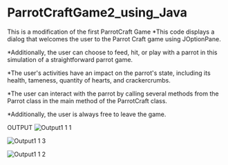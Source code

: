 # ParrotCraftGame2_using_Java
This is a modification of the first ParrotCraft Game
*This code displays a dialog that welcomes the user to the Parrot Craft game using JOptionPane.

*Additionally, the user can choose to feed, hit, or play with a parrot in this simulation of a straightforward parrot game.

*The user's activities have an impact on the parrot's state, including its health, tameness, quantity of hearts, and crackercrumbs.

*The user can interact with the parrot by calling several methods from the Parrot class in the main method of the ParrotCraft class.

*Additionally, the user is always free to leave the game.

OUTPUT
![Output1 1 1](https://user-images.githubusercontent.com/61025304/215763710-63f6672d-cb9d-4d09-bcf0-d624b23749f9.JPG)

![Output1 1 3](https://user-images.githubusercontent.com/61025304/215763318-8420c146-cb56-4107-a521-a362c204d756.JPG)

![Output1 1 2](https://user-images.githubusercontent.com/61025304/215763136-e35a9a2d-dce0-40cb-9593-0b9a58ddbb2a.JPG)

